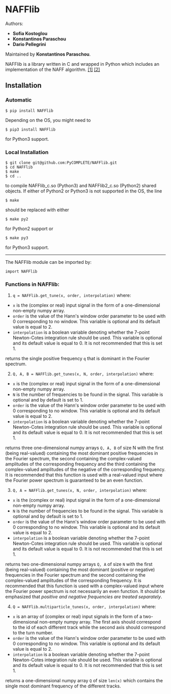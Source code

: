 # NAFFlib
Authors:  
* **Sofia Kostoglou**  
* **Konstantinos Paraschou**
* **Dario Pellegrini** 

Maintained by **Konstantinos Paraschou**.

NAFFlib is a library written in C and wrapped in 
Python which includes an implementation of the NAFF 
algorithm. 
[[1]](https://www.sciencedirect.com/science/article/pii/001910359090084M) 
[[2]](http://jacow.org/ipac2017/papers/thpab044.pdf)

## Installation
### Automatic
```
$ pip install NAFFlib
```
Depending on the OS, you might need to 
```
$ pip3 install NAFFlib
```
for Python3 support.

### Local Installation
```
$ git clone git@github.com:PyCOMPLETE/NAFFlib.git
$ cd NAFFlib
$ make
$ cd ..
```
to compile NAFFlib_c.so (Python3) and NAFFlib2_c.so (Python2) shared objects.
If either of Python2 or Python3 is not supported in the OS, the line
```
$ make
```
should be replaced with either
```
$ make py2
```
for Python2 support or
```
$ make py3
```
for Python3 support.

***
The NAFFlib module can be imported by:

```
import NAFFlib
```

### Functions in NAFFlib:
1. ```q = NAFFlib.get_tune(x, order, interpolation)```
where:  
- ```x``` is the (complex or real) input signal in the form of a one-dimensional non-empty numpy array.
- ```order``` is the value of the Hann's window order parameter to be used with 0 corresponding to no window. This variable is optional and its default value is equal to 2.
- ```interpolation``` is a boolean variable denoting whether the 7-point Newton-Cotes integration rule should be used. This variable is optional and its default value is equal to 0. It is not recommended that this is set 1.

returns the single positive frequency ```q``` that is dominant in the Fourier spectrum.


2. ```Q, A, B = NAFFlib.get_tunes(x, N, order, interpolation)```
where:  
- ```x``` is the (complex or real) input signal in the form of a one-dimensional non-empty numpy array.
- ```N``` is the number of frequencies to be found in the signal. This variable is optional and by default is set to 1.
- ```order``` is the value of the Hann's window order parameter to be used with 0 corresponding to no window. This variable is optional and its default value is equal to 2.
- ```interpolation``` is a boolean variable denoting whether the 7-point Newton-Cotes integration rule should be used. This variable is optional and its default value is equal to 0. It is not recommended that this is set 1.

returns three one-dimensional numpy arrays ```Q, A, B``` of size N with the first (being real-valued) containing the most dominant positive frequencies in the Fourier spectrum, the second containing the complex-valued amplitudes of the corresponding frequency and the third containing the complex-valued amplitudes of the negative of the corresponding frequency. It is recommended that this function is used with a real-valued input where the Fourier power spectrum is guaranteed to be an even function.


3. ```Q, A = NAFFlib.get_tunes(x, N, order, interpolation)```
where:  
- ```x``` is the (complex or real) input signal in the form of a one-dimensional non-empty numpy array.
- ```N``` is the number of frequencies to be found in the signal. This variable is optional and by default is set to 1.
- ```order``` is the value of the Hann's window order parameter to be used with 0 corresponding to no window. This variable is optional and its default value is equal to 2.
- ```interpolation``` is a boolean variable denoting whether the 7-point Newton-Cotes integration rule should be used. This variable is optional and its default value is equal to 0. It is not recommended that this is set 1.

returns two one-dimensional numpy arrays ```Q, A``` of size ```N``` with the first (being real-valued) containing the most dominant (positive or negative) frequencies in the Fourier spectrum and the second containing the complex-valued amplitudes of the corresponding frequency. It is recommended that this function is used with a complex-valued input where the Fourier power spectrum is not necessarily an even function. It should be emphasized that *positive and negative frequencies are treated separately*. 

4. ```Q = NAFFlib.multiparticle_tunes(x, order, interpolation)```
where:  
- ```x``` is an array of (complex or real) input signals in the form of a two-dimensional non-empty numpy array. The first axis should correspond to the id of each different track while the second axis should correspond to the turn number.
- ```order``` is the value of the Hann's window order parameter to be used with 0 corresponding to no window. This variable is optional and its default value is equal to 2.
- ```interpolation``` is a boolean variable denoting whether the 7-point Newton-Cotes integration rule should be used. This variable is optional and its default value is equal to 0. It is not recommended that this is set 1.

returns a one-dimensional numpy array ```Q``` of size ```len(x)``` which contains the single most dominant frequency of the different tracks. 
